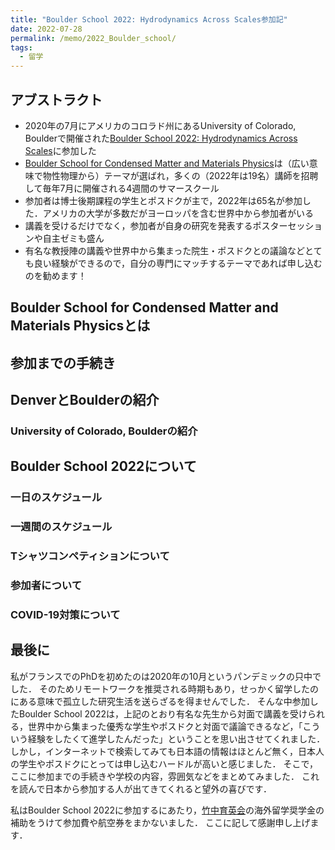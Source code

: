 ```yaml
---
title: "Boulder School 2022: Hydrodynamics Across Scales参加記"
date: 2022-07-28
permalink: /memo/2022_Boulder_school/
tags:
  - 留学
---
```


## アブストラクト

- 2020年の7月にアメリカのコロラド州にあるUniversity of Colorado, Boulderで開催された[Boulder School 2022: Hydrodynamics Across Scales](https://boulderschool.yale.edu/2022/boulder-school-2022)に参加した
- [Boulder School for Condensed Matter and Materials Physics](https://boulderschool.yale.edu/)は（広い意味で物性物理から）テーマが選ばれ，多くの（2022年は19名）講師を招聘して毎年7月に開催される4週間のサマースクール
- 参加者は博士後期課程の学生とポスドクが主で，2022年は65名が参加した．アメリカの大学が多数だがヨーロッパを含む世界中から参加者がいる
- 講義を受けるだけでなく，参加者が自身の研究を発表するポスターセッションや自主ゼミも盛ん
- 有名な教授陣の講義や世界中から集まった院生・ポスドクとの議論などとても良い経験ができるので，自分の専門にマッチするテーマであれば申し込むのを勧めます！

## Boulder School for Condensed Matter and Materials Physicsとは

## 参加までの手続き

## DenverとBoulderの紹介

### University of Colorado, Boulderの紹介

## Boulder School 2022について

### 一日のスケジュール

### 一週間のスケジュール

### Tシャツコンペティションについて

### 参加者について

### COVID-19対策について

## 最後に

私がフランスでのPhDを初めたのは2020年の10月というパンデミックの只中でした．
そのためリモートワークを推奨される時期もあり，せっかく留学したのにある意味で孤立した研究生活を送らざるを得ませんでした．
そんな中参加したBoulder School 2022は，上記のとおり有名な先生から対面で講義を受けられる，世界中から集まった優秀な学生やポスドクと対面で議論できるなど，「こういう経験をしたくて進学したんだった」ということを思い出させてくれました．
しかし，インターネットで検索してみても日本語の情報はほとんど無く，日本人の学生やポスドクにとっては申し込むハードルが高いと感じました．
そこで，ここに参加までの手続きや学校の内容，雰囲気などをまとめてみました．
これを読んで日本から参加する人が出てきてくれると望外の喜びです．

私はBoulder School 2022に参加するにあたり，[竹中育英会](https://www.takenaka-ikueikai.or.jp/)の海外留学奨学金の補助をうけて参加費や航空券をまかないました．
ここに記して感謝申し上げます．
